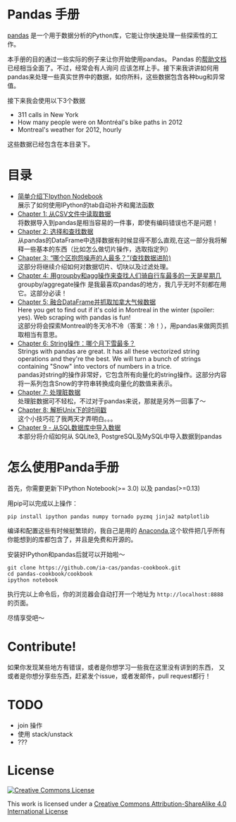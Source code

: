Pandas 手册
===============

[pandas](http://pandas.pydata.org/) 是一个用于数据分析的Python库，它能让你快速处理一些探索性的工作。

本手册的目的通过一些实际的例子来让你开始使用pandas。
Pandas 的[帮助文档](http://pandas.pydata.org/pandas-docs/stable/)已经相当全面了。不过，经常会有人询问
应该怎样上手。接下来我讲讲如何用pandas来处理一些真实世界中的数据，如你所料，这些数据包含各种bug和异常值。

接下来我会使用以下3个数据

* 311 calls in New York
* How many people were on Montréal's bike paths in 2012
* Montreal's weather for 2012, hourly

这些数据已经包含在本目录下。

目录
=================


* [简单介绍下Ipython Nodebook](http://nbviewer.ipython.org/github/ia-cas/pandas-cookbook/blob/master/cookbook/A%20quick%20tour%20of%20IPython%20Notebook.ipynb)
  <br> 展示了如何使用IPython的tab自动补齐和魔法函数
* [Chapter 1: 从CSV文件中读取数据](http://nbviewer.ipython.org/github/ia-cas/pandas-cookbook/blob/master/cookbook/Chapter%201%20-%20Reading%20from%20a%20CSV.ipynb)
  <br> 将数据导入到pandas是相当容易的一件事，即使有编码错误也不是问题！
* [Chapter 2: 选择和查找数据](http://nbviewer.ipython.org/github/ia-cas/pandas-cookbook/blob/master/cookbook/Chapter%202%20-%20Selecting%20data%20&%20finding%20the%20most%20common%20complaint%20type.ipynb)
  <br>从pandas的DataFrame中选择数据有时候显得不那么直观,在这一部分我将解释一些基本的东西（比如怎么做切片操作，选取指定列）
* [Chapter 3: “哪个区抱怨噪声的人最多？”(查找数据进阶)](http://nbviewer.ipython.org/github/ia-cas/pandas-cookbook/blob/master/cookbook/Chapter%203%20-%20Which%20borough%20has%20the%20most%20noise%20complaints%20%28or%2C%20more%20selecting%20data%29.ipynb)
  <br>这部分将继续介绍如何对数据切片、切块以及过滤处理。
* [Chapter 4: 用groupby和agg操作来查找人们骑自行车最多的一天是星期几](http://nbviewer.ipython.org/github/ia-cas/pandas-cookbook/blob/master/cookbook/Chapter%204%20-%20Find%20out%20on%20which%20weekday%20people%20bike%20the%20most%20with%20groupby%20and%20aggregate.ipynb)
  <br> groupby/aggregate操作 是我最喜欢pandas的地方，我几乎无时不刻都在用它。这部分必读！
* [Chapter 5: 融合DataFrame并抓取加拿大气候数据](http://nbviewer.ipython.org/github/ia-cas/pandas-cookbook/blob/master/cookbook/Chapter%205%20-%20Combining%20dataframes%20and%20scraping%20Canadian%20weather%20data.ipynb)
  <br>Here you get to find out if it's cold in Montreal in the winter (spoiler: yes). Web scraping with pandas is fun!
  <br>这部分将会探索Montreal的冬天冷不冷（答案：冷！），用pandas来做网页抓取相当有意思。
* [Chapter 6: String操作：哪个月下雪最多？](http://nbviewer.ipython.org/github/ia-cas/pandas-cookbook/blob/master/cookbook/Chapter%206%20-%20String%20Operations-%20Which%20month%20was%20the%20snowiest.ipynb)
  <br> Strings with pandas are great. It has all these vectorized string operations and they're the best. We will turn a bunch of strings containing "Snow" into vectors of numbers in a trice.
  <br> pandas对string的操作非常好，它包含所有向量化的string操作。这部分内容将一系列包含Snow的字符串转换成向量化的数值来表示。
* [Chapter 7: 处理脏数据](http://nbviewer.ipython.org/github/ia-cas/pandas-cookbook/blob/master/cookbook/Chapter%207%20-%20Cleaning%20up%20messy%20data.ipynb)
  <br> 处理脏数据可不轻松，不过对于pandas来说，那就是另外一回事了～
* [Chapter 8: 解析Unix下的时间戳](http://nbviewer.ipython.org/github/ia-cas/pandas-cookbook/blob/master/cookbook/Chapter%208%20-%20How%20to%20deal%20with%20timestamps.ipynb)
  <br> 这个小技巧花了我两天才弄明白。。。
* [Chapter 9 - 从SQL数据库中导入数据](http://nbviewer.ipython.org/github/ia-cas/pandas-cookbook/blob/master/cookbook/Chapter%209%20-%20Loading%20data%20from%20SQL%20databases.ipynb)
  <br> 本部分将介绍如何从 SQLite3, PostgreSQL及MySQL中导入数据到pandas

怎么使用Panda手册
========================

首先，你需要更新下IPython Notebook(&gt;= 3.0) 以及 pandas(&gt;=0.13)

用pip可以完成以上操作：

```
pip install ipython pandas numpy tornado pyzmq jinja2 matplotlib
```

编译和配置这些有时候挺繁琐的，我自己是用的
[Anaconda](https://store.continuum.io/),这个软件把几乎所有你能想到的库都包含了，并且是免费和开源的。

安装好IPython和pandas后就可以开始啦～

```
git clone https://github.com/ia-cas/pandas-cookbook.git
cd pandas-cookbook/cookbook
ipython notebook
```

执行完以上命令后，你的浏览器会自动打开一个地址为 `http://localhost:8888`的页面。

尽情享受吧～

Contribute!
===========

如果你发现某些地方有错误，或者是你想学习一些我在这里没有讲到的东西，
又或者是你想分享些东西，赶紧发个issue，或者发邮件，pull request都行！


TODO
====

* join 操作
* 使用 stack/unstack
* ???


License
=======

<a rel="license" href="http://creativecommons.org/licenses/by-sa/4.0/"><img alt="Creative Commons License" style="border-width:0" src="http://i.creativecommons.org/l/by-sa/4.0/88x31.png" /></a><br />

This work is licensed under a [Creative Commons Attribution-ShareAlike 4.0 International License](http://creativecommons.org/licenses/by-sa/4.0/)
